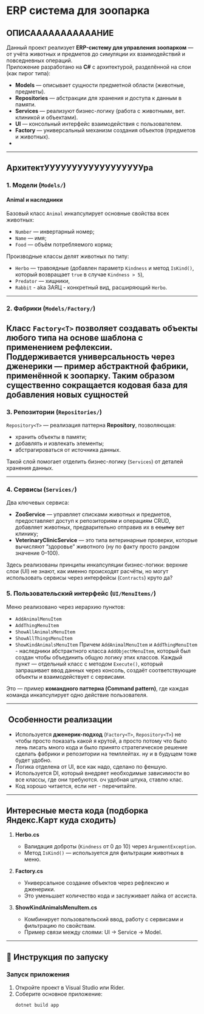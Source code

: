 ﻿# ERP система для зоопарка 

## ОПИСАААААААААААНИЕ

Данный проект реализует **ERP-систему для управления зоопарком** — от учёта животных и предметов до симуляции их взаимодействий и повседневных операций.  
Приложение разработано на **C#** с архитектурой, разделённой на слои (как пирог типа):
- **Models** — описывает сущности предметной области (животные, предметы).
- **Repositories** — абстракции для хранения и доступа к данным в памяти.
- **Services** — реализуют бизнес-логику (работа с животными, вет. клиникой и объектами).
- **UI** — консольный интерфейс взаимодействия с пользователем.
- **Factory** — универсальный механизм создания объектов (предметов и животных).
- 
---

## АрхитектУУУУУУУУУУУУУУУУУУра

### 1. **Модели (`Models/`)**

####  Animal и наследники
Базовый класс `Animal` инкапсулирует основные свойства всех животных:
- `Number` — инвертарный номер;
- `Name` — имя;
- `Food` — объём потребляемого корма;

Производные классы делят животных по типу:
- `Herbo` — травоядные (добавлен параметр `Kindness` и метод `IsKind()`, который возвращает `true` в случае `Kindness > 5`),
- `Predator` — хищники,
- `Rabbit` - aka ЗАЯЦ - конкретный вид, расширяющий `Herbo`.

---


### 2. **Фабрики (`Models/Factory/`)**

Класс `Factory<T>` позволяет создавать объекты любого типа на основе шаблона с применением рефлексии.  
Поддерживается универсальность через дженерики — пример **абстрактной фабрики**, применённой к зоопарку.
Таким образом существенно сокращается кодовая база для добавления новых сущностей
---

### 3. **Репозитории (`Repositories/`)**

`Repository<T>` — реализация паттерна **Repository**, позволяющая:
- хранить объекты в памяти;
- добавлять и извлекать элементы;
- абстрагироваться от источника данных.

Такой слой помогает отделить бизнес-логику (`Services`) от деталей хранения данных.

---

### 4. **Сервисы (`Services/`)**

Два ключевых сервиса:
- **ZooService** — управляет списками животных и предметов, предоставляет доступ к репозиториям и операциям CRUD, добавляет животных, предварительно отправив их в ~~ссылку~~ вет клинику;
- **VeterinaryClinicService** — это типа ветеринарные проверки, которые вычисляют “здоровье” животного (ну по факту просто рандом значение 0–100).

Здесь реализованы принципы инкапсуляции бизнес-логики: верхние слои (UI) не знают, как именно происходят расчёты, но могут использовать сервисы через интерфейсы (`Contracts`) круто да?
### 5. **Пользовательский интерфейс (`UI/MenuItems/`)**

Меню реализовано через иерархию пунктов:
- `AddAnimalMenuItem`
- `AddThingMenuItem`
- `ShowAllAnimalsMenuItem`
- `ShowAllThingsMenuItem`
- `ShowKindAnimalsMenuItem`
Причем `AddAnimalMenuItem` и `AddThingMenuItem` - наследники абстрактного класса `AddObjectMenuItem`, который был создан чтобы объединить общую логику этих классов.
Каждый пункт — отдельный класс с методом `Execute()`, который запрашивает ввод данных через консоль, создаёт соответствующие объекты и взаимодействует с сервисами.

Это — пример **командного паттерна (Command pattern)**, где каждая команда инкапсулирует одно действие пользователя.

---

## ️ Особенности реализации

- Используется **дженерик-подход** (`Factory<T>`, `Repository<T>`) не чтобы просто показать какой я крутой, а просто потому что было лень писать много кода и было принято стратегическое решение сделать фабрики и репозитории на темплейтах. ну и в будущем тоже будет удобно.
- Логика отделена от UI, все как надо, сделано по феншую.
- Используется DI, который внедряет необходимые зависимости во все классы, где они требуются. оч удобная штука, ставлю клас.
- Код хорошо читается, если нет - перечитайте.

---

## Интересные места кода (подборка Яндекс.Карт куда сходить)

1. **Herbo.cs**
    - Валидация доброты (`Kindness` от 0 до 10) через `ArgumentException`.
    - Метод `IsKind()` — используется для фильтрации животных в меню.

2. **Factory.cs**
    - Универсальное создание объектов через рефлексию и дженерики.
    - Это уменьшает количество кода и заслуживает лайка от ассиста.

3. **ShowKindAnimalsMenuItem.cs**
    - Комбинирует пользовательский ввод, работу с сервисами и фильтрацию по свойствам.
    - Пример связи между слоями: UI → Service → Model.

---

## 🧪 Инструкция по запуску

### Запуск приложения
1. Откройте проект в Visual Studio или Rider.
2. Соберите основное приложение:
   ```bash
   dotnet build app
